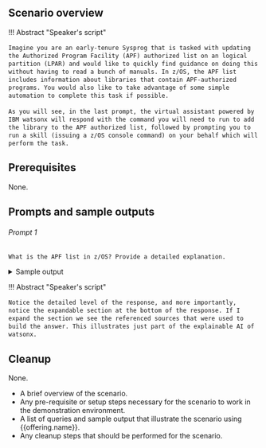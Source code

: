 ## Scenario overview

!!! Abstract "Speaker's script"

    Imagine you are an early-tenure Sysprog that is tasked with updating the Authorized Program Facility (APF) authorized list on an logical partition (LPAR) and would like to quickly find guidance on doing this without having to read a bunch of manuals. In z/OS, the APF list includes information about libraries that contain APF-authorized programs. You would also like to take advantage of some simple automation to complete this task if possible. 
    
    As you will see, in the last prompt, the virtual assistant powered by IBM watsonx will respond with the command you will need to run to add the library to the APF authorized list, followed by prompting you to run a skill (issuing a z/OS console command) on your behalf which will perform the task.

## Prerequisites
None.

## Prompts and sample outputs

###### Prompt 1
```
What is the APF list in z/OS? Provide a detailed explanation.
```
<details>
<summary>Sample output</summary>
    
    ![](_attachments/apf-001.png)

</details>

!!! Abstract "Speaker's script"

    Notice the detailed level of the response, and more importantly, notice the expandable section at the bottom of the response. If I expand the section we see the referenced sources that were used to build the answer. This illustrates just part of the explainable AI of watsonx.

## Cleanup
None.

- A brief overview of the scenario.
- Any pre-requisite or setup steps necessary for the scenario to work in the demonstration environment.
- A list of queries and sample output that illustrate the scenario using {{offering.name}}.
- Any cleanup steps that should be performed for the scenario.
